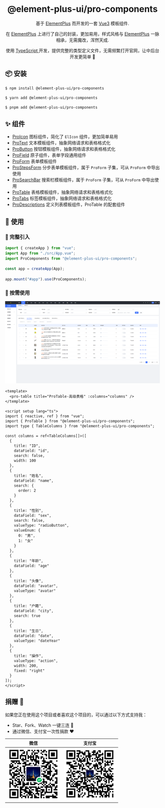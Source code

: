 <h1 align="center">@element-plus-ui/pro-components</h1>

<p align="center">基于 <a href="https://element-plus.org/zh-CN/">ElementPlus</a> 而开发的一套 <a href="https://cn.vuejs.org/">Vue3</a> 模板组件.</p>
<p align="center">在 <a href="https://element-plus.org/zh-CN/">ElementPlus</a> 上进行了自己的封装，更加易用，样式风格与 <a href="https://element-plus.org/zh-CN/">ElementPlus</a> 一脉相承，无需魔改，浑然天成.</p>
<p align="center">使用 <a href="https://www.typescriptlang.org/"> TypeScript </a>开发，提供完整的类型定义文件，无需频繁打开官网，让中后台开发更简单 💪</p>

## 📦 安装

```bash
$ npm install @element-plus-ui/pro-components
```

```bash
$ yarn add @element-plus-ui/pro-components
```

```bash
$ pnpm add @element-plus-ui/pro-components
```

## ✨ 组件

- [ProIcon](https://www.npmjs.com/package/@element-plus-ui/pro-icon) 图标组件，简化了 `ElIcon` 组件，更加简单易用
- [ProText](https://www.npmjs.com/package/@element-plus-ui/pro-text) 文本模板组件，抽象网络请求和表格格式化
- [ProButton](https://www.npmjs.com/package/@element-plus-ui/pro-button) 按钮模板组件，抽象网络请求和表格格式化
- [ProField](https://www.npmjs.com/package/@element-plus-ui/pro-field) 原子组件，表单字段通用组件
- [ProForm](https://www.npmjs.com/package/@element-plus-ui/pro-form) 表单模板组件
- [ProStepsForm](https://www.npmjs.com/package/@element-plus-ui/pro-form) 分步表单模板组件，属于 `ProForm` 子集，可从 `ProForm` 中导出使用
- [ProSearchBar](https://www.npmjs.com/package/@element-plus-ui/pro-form) 搜索栏模板组件，属于 `ProForm` 子集，可从 `ProForm` 中导出使用
- [ProTable](https://www.npmjs.com/package/@element-plus-ui/pro-table) 表格模板组件，抽象网络请求和表格格式化
- [ProTabs](https://www.npmjs.com/package/@element-plus-ui/pro-tabs) 标签模板组件，抽象网络请求和表格格式化
- [ProDescriptions](https://www.npmjs.com/package/@element-plus-ui/pro-descriptions) 定义列表模板组件，ProTable 的配套组件

## 🔨 使用

### 🚀 完整引入

```ts
import { createApp } from "vue";
import App from "./src/App.vue";
import ProComponents from "@element-plus-ui/pro-components";

const app = createApp(App);

app.mount("#app").use(ProComponents);
```

### 🚀 按需使用

<img src="https://github.com/Augenstern936/element-plus-pro/raw/master/docs/public/images/table_example/demo1.jpg"/>

```vue
<template>
  <pro-table title="ProTable-高级表格" :columns="columns" />
</template>

<script setup lang="ts">
import { reactive, ref } from "vue";
import { ProTable } from "@element-plus-ui/pro-components";
import type { TableColumns } from "@element-plus-ui/pro-components";

const columns = ref<TableColumns[]>([
  {
    title: "ID",
    dataField: "id",
    search: false,
    width: 100
  },
  {
    title: "姓名",
    dataField: "name",
    search: {
      order: 2
    }
  },
  {
    title: "性别",
    dataField: "sex",
    search: false,
    valueType: "radioButton",
    valueEnum: {
      0: "男",
      1: "女"
    }
  },
  {
    title: "年龄",
    dataField: "age"
  },
  {
    title: "头像",
    dataField: "avatar",
    valueType: "avatar"
  },
  {
    title: "户籍",
    dataField: "city",
    search: true
  },
  {
    title: "生日",
    dataField: "date",
    valueType: "dateYear"
  },
  {
    title: "操作",
    valueType: "action",
    width: 200,
    fixed: "right"
  }
]);
</script>
```

## 捐赠 🍵

如果您正在使用这个项目或者喜欢这个项目的，可以通过以下方式支持我：

- Star、Fork、Watch 一键三连 🚀
- 通过微信、支付宝一次性捐款 ❤

|                                        微信                                        |                                       支付宝                                       |
| :--------------------------------------------------------------------------------: | :--------------------------------------------------------------------------------: |
| <img src="https://github.com/Augenstern936/element-plus-pro/raw/master/docs/public/images/pay/weixin_pay-qrcode.jpg" alt="Wechat QRcode" width=170> | <img src="https://github.com/Augenstern936/element-plus-pro/raw/master/docs/public/images/pay/alipay-qrcode.jpg" alt="Alipay QRcode" width=170> |
